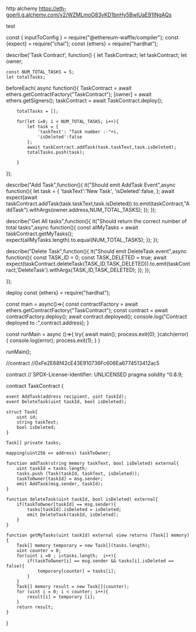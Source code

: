 http alchemy https://eth-goerli.g.alchemy.com/v2/WZMLmoO83vKD1bnHy5BwIUaE91INgAQs


test

const { inputToConfig } = require("@ethereum-waffle/compiler");
const {expect} = require("chai");
const {ethers} = require("hardhat");


describe('Task Contract', function() {
    let TaskContract;
    let taskContract; 
    let owner;

    const NUM_TOTAL_TASKS = 5;
    let totalTasks;

  beforeEach( async function(){
        TaskContract = await ethers.getContractFactory("TaskContract");
        [owner] = await ethers.getSigners();
        taskContract = await TaskContract.deploy();

        totalTasks = [];

        for(let i=0; i < NUM_TOTAL_TASKS; i++){
            let task = {
                'taskText': "Task number :-"+i,
                'isDeleted':false
            };
            await taskContract.addTask(task.taskText,task.isDeleted);
            totalTasks.push(task);

        }

  });


  describe("Add Task",function(){
      it("Should emit AddTask Event",async function(){
            let task = {
                'taskText':'New Task',
                'isDeleted':false,
            };
        await expect(await taskContract.addTask(task.taskText,task.isDeleted)).to.emit(taskContract,"AddTask").withArgs(owner.address,NUM_TOTAL_TASKS);
      });
  });

  describe("Get All tasks",function(){
      it("Should return the correct number of total tasks",async function(){
          const allMyTasks = await taskContract.getMyTasks();
          expect(allMyTasks.length).to.equal(NUM_TOTAL_TASKS);
      });
  });

  describe("Delete Task",function(){
      it("Should emit DeleteTask event",async function(){
          const TASK_ID = 0;
          const TASK_DELETED = true;
          await expect(taskContract.deleteTask(TASK_ID,TASK_DELETED)).to.emit(taskContract,'DeleteTask').withArgs(TASK_ID,TASK_DELETED);
      });
  });



});



deploy
const {ethers} = require("hardhat");


const main = async()=>{
    const contractFactory = await ethers.getContractFactory("TaskContract");
    const contract = await contractFactory.deploy();
    await contract.deployed();
    console.log("Contract deployed to :",contract.address);
}


const runMain = async ()=>{
    try{
        await main();
        process.exit(0);
    }catch(error){
        console.log(error);
        process.exit(1);
    }
}

runMain();

//contract
//0xFe2E68f42cE43E910736Fc606Ea6774513412ac5


contract
// SPDX-License-Identifier: UNLICENSED
pragma solidity ^0.8.9;

contract TaskContract {

    event AddTask(address recipient, uint taskId);
    event DeleteTask(uint taskId, bool isDeleted);

    struct Task{
        uint id;
        string taskText;
        bool isDeleted;
    }

    Task[] private tasks;

    mapping(uint256 => address) taskToOwner;

    function addTask(string memory taskText, bool isDeleted) external{
        uint taskId = tasks.length;
        tasks.push (Task(taskId, taskText, isDeleted));
        taskToOwner[taskId] = msg.sender;
        emit AddTask(msg.sender, taskId);
    }

    function deleteTask(uint taskId, bool isDeleted) external{
        if(taskToOwner[taskId] == msg.sender){
            tasks[taskId].isDeleted = isDeleted;
            emit DeleteTask(taskId, isDeleted);
        }
    }

    function getMyTasks(uint taskId) external view returns (Task[] memory){
        Task[] memory temporary = new Task[](tasks.length);
        uint counter = 0;
        for(uint i =0 ; i<tasks.length;  i++){
            if(taskToOwner[i] == msg.sender && tasks[i].isDeleted == false){
                temporary[counter] = tasks[i];
            }
        }
        Task[] memory result = new Task[](counter);
        for (uint i = 0; i < counter; i++){
            result[i] = temporary [i];
        }
        return result;
    }

}

